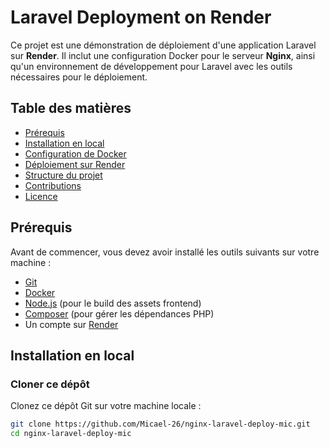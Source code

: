 # Laravel Deployment on Render

Ce projet est une démonstration de déploiement d'une application Laravel sur **Render**. Il inclut une configuration Docker pour le serveur **Nginx**, ainsi qu'un environnement de développement pour Laravel avec les outils nécessaires pour le déploiement.

## Table des matières
- [Prérequis](#prérequis)
- [Installation en local](#installation-en-local)
- [Configuration de Docker](#configuration-de-docker)
- [Déploiement sur Render](#déploiement-sur-render)
- [Structure du projet](#structure-du-projet)
- [Contributions](#contributions)
- [Licence](#licence)

## Prérequis

Avant de commencer, vous devez avoir installé les outils suivants sur votre machine :

- [Git](https://git-scm.com/)
- [Docker](https://www.docker.com/products/docker-desktop)
- [Node.js](https://nodejs.org/en/) (pour le build des assets frontend)
- [Composer](https://getcomposer.org/) (pour gérer les dépendances PHP)
- Un compte sur [Render](https://render.com/)

## Installation en local

### Cloner ce dépôt

Clonez ce dépôt Git sur votre machine locale :

```bash
git clone https://github.com/Micael-26/nginx-laravel-deploy-mic.git
cd nginx-laravel-deploy-mic
